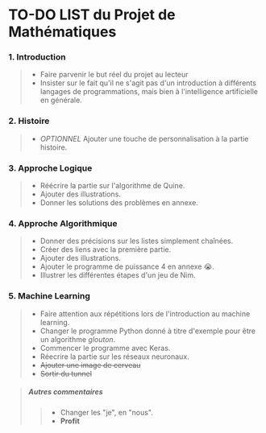 # TO-DO LIST du Projet de Mathématiques

### 1. Introduction
> - Faire parvenir le but réel du projet au lecteur
> - Insister sur le fait qu'il ne s'agit pas d'un introduction à différents langages de programmations, mais bien à l'intelligence artificielle en générale.

### 2. Histoire
> - *OPTIONNEL* Ajouter une touche de personnalisation à la partie histoire.

### 3. Approche Logique 
> - Réécrire la partie sur l'algorithme de Quine. 
> - Ajouter des illustrations. 
> - Donner les solutions des problèmes en annexe.

### 4. Approche Algorithmique
> - Donner des précisions sur les listes simplement chaînées. 
> - Créer des liens avec la première partie.
> - Ajouter des illustrations.
> - Ajouter le programme de puissance 4 en annexe :sob:.
> - Illustrer les différentes étapes d'un jeu de Nim. 

### 5. Machine Learning
> - Faire attention aux répétitions lors de l'introduction au machine learning. 
> - Changer le programme Python donné à titre d'exemple pour être un algorithme *glouton*.
> - Commencer le programme avec Keras.
> - Réecrire la partie sur les réseaux neuronaux. 
> - ~~Ajouter une image de cerveau~~
> - ~~Sortir du tunnel~~ 

> ##### Autres commentaires 
>> - Changer les "je", en "nous".
>> - **Profit**
